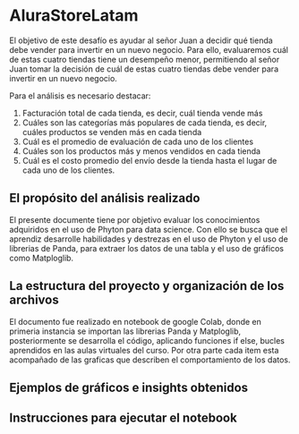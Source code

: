 # AluraStoreLatam

<p>  El objetivo de este desafío es ayudar al señor Juan a decidir qué tienda debe vender para invertir en un nuevo negocio. Para ello, evaluaremos cuál de estas cuatro tiendas tiene un desempeño menor, permitiendo al señor Juan tomar la decisión de cuál de estas cuatro tiendas debe vender para invertir en un nuevo negocio.

Para el análisis es necesario destacar:
  <ol>
    <li>Facturación total de cada tienda, es decir, cuál tienda vende más</li>
    <li>Cuáles son las categorías más populares de cada tienda, es decir, cuáles productos se venden más en cada tienda</li>
    <li>Cuál es el promedio de evaluación de cada uno de los clientes</li>
    <li>Cuáles son los productos más y menos vendidos en cada tienda</li>
    <li>Cuál es el costo promedio del envío desde la tienda hasta el lugar de cada uno de los clientes.</li>
  </ol>

  
</p>

<h2>    El propósito del análisis realizado </h2>
<p>
  El presente documente tiene por objetivo evaluar los conocimientos adquiridos en el uso de Phyton para data science. Con ello se busca que el aprendiz desarrolle 
  habilidades y destrezas en el uso de Phyton y el uso de librerias de Panda, para extraer los datos de una tabla y el uso de gráficos como  Matploglib. 

  
</p>

<H2>La estructura del proyecto y organización de los archivos</H2>
   
<p>
  El documento fue realizado en notebook de google Colab, donde en primeria instancia se importan las librerias Panda y Matploglib, posteriormente se desarrolla el código, aplicando funciones if else, bucles aprendidos en las aulas virtuales del curso. 
  Por otra parte cada item esta acompañado de las graficas que describen el comportamiento de los datos. 
</p>   

<h2>   Ejemplos de gráficos e insights obtenidos </h2> 

<h2>  Instrucciones para ejecutar el notebook </h2>

